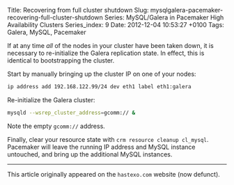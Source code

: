 Title: Recovering from full cluster shutdown
Slug: mysqlgalera-pacemaker-recovering-full-cluster-shutdown
Series: MySQL/Galera in Pacemaker High Availability Clusters
Series_index: 9
Date: 2012-12-04 10:53:27 +0100
Tags: Galera, MySQL, Pacemaker

If at any time *all* of the nodes in your cluster have been taken
down, it is necessary to re-initialize the Galera replication
state. In effect, this is identical to bootstrapping the cluster.

Start by manually bringing up the cluster IP on one of your nodes:

```sh
ip address add 192.168.122.99/24 dev eth1 label eth1:galera
```

Re-initialize the Galera cluster:

```sh
mysqld --wsrep_cluster_address=gcomm:// &
```

Note the empty `gcomm://` address.

Finally, clear your resource state with `crm resource cleanup
cl_mysql`. Pacemaker will leave the running IP address and MySQL
instance untouched, and bring up the additional MySQL instances.
* * *

This article originally appeared on the `hastexo.com` website (now defunct).
